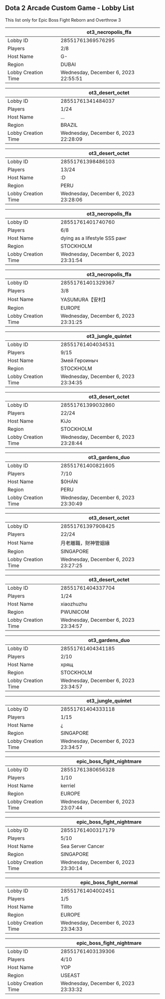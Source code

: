 ## Dota 2 Arcade Custom Game - Lobby List

This list only for Epic Boss Fight Reborn and Overthrow 3

|  | ot3_necropolis_ffa |
| ------ | ------ |
| Lobby ID | 28551761369576295 |
| Players | 2/8 |
| Host Name | G- |
| Region | DUBAI |
| Lobby Creation Time | Wednesday, December 6, 2023 22:55:51 |


|  | ot3_desert_octet |
| ------ | ------ |
| Lobby ID | 28551761341484037 |
| Players | 1/24 |
| Host Name | ... |
| Region | BRAZIL |
| Lobby Creation Time | Wednesday, December 6, 2023 22:28:09 |


|  | ot3_desert_octet |
| ------ | ------ |
| Lobby ID | 28551761398486103 |
| Players | 13/24 |
| Host Name | :D |
| Region | PERU |
| Lobby Creation Time | Wednesday, December 6, 2023 23:28:06 |


|  | ot3_necropolis_ffa |
| ------ | ------ |
| Lobby ID | 28551761401740760 |
| Players | 6/8 |
| Host Name | dying as a lifestyle SSS ранг |
| Region | STOCKHOLM |
| Lobby Creation Time | Wednesday, December 6, 2023 23:31:54 |


|  | ot3_necropolis_ffa |
| ------ | ------ |
| Lobby ID | 28551761401329367 |
| Players | 3/8 |
| Host Name | YASUMURA【安村】 |
| Region | EUROPE |
| Lobby Creation Time | Wednesday, December 6, 2023 23:31:25 |


|  | ot3_jungle_quintet |
| ------ | ------ |
| Lobby ID | 28551761404034531 |
| Players | 9/15 |
| Host Name | Змей Героиныч |
| Region | STOCKHOLM |
| Lobby Creation Time | Wednesday, December 6, 2023 23:34:35 |


|  | ot3_desert_octet |
| ------ | ------ |
| Lobby ID | 28551761399032860 |
| Players | 22/24 |
| Host Name | KiJo |
| Region | STOCKHOLM |
| Lobby Creation Time | Wednesday, December 6, 2023 23:28:44 |


|  | ot3_gardens_duo |
| ------ | ------ |
| Lobby ID | 28551761400821605 |
| Players | 7/10 |
| Host Name | $0HÁN |
| Region | PERU |
| Lobby Creation Time | Wednesday, December 6, 2023 23:30:49 |


|  | ot3_desert_octet |
| ------ | ------ |
| Lobby ID | 28551761397908425 |
| Players | 22/24 |
| Host Name | 月老離職，財神管姻緣 |
| Region | SINGAPORE |
| Lobby Creation Time | Wednesday, December 6, 2023 23:27:25 |


|  | ot3_desert_octet |
| ------ | ------ |
| Lobby ID | 28551761404337704 |
| Players | 1/24 |
| Host Name | xiaozhuzhu |
| Region | PWUNICOM |
| Lobby Creation Time | Wednesday, December 6, 2023 23:34:57 |


|  | ot3_gardens_duo |
| ------ | ------ |
| Lobby ID | 28551761404341185 |
| Players | 2/10 |
| Host Name | хрящ |
| Region | STOCKHOLM |
| Lobby Creation Time | Wednesday, December 6, 2023 23:34:57 |


|  | ot3_jungle_quintet |
| ------ | ------ |
| Lobby ID | 28551761404333118 |
| Players | 1/15 |
| Host Name | ¿ |
| Region | SINGAPORE |
| Lobby Creation Time | Wednesday, December 6, 2023 23:34:57 |


|  | epic_boss_fight_nightmare |
| ------ | ------ |
| Lobby ID | 28551761380656328 |
| Players | 1/10 |
| Host Name | kerriel |
| Region | EUROPE |
| Lobby Creation Time | Wednesday, December 6, 2023 23:07:44 |


|  | epic_boss_fight_nightmare |
| ------ | ------ |
| Lobby ID | 28551761400317179 |
| Players | 5/10 |
| Host Name | Sea Server Cancer |
| Region | SINGAPORE |
| Lobby Creation Time | Wednesday, December 6, 2023 23:30:14 |


|  | epic_boss_fight_normal |
| ------ | ------ |
| Lobby ID | 28551761404002451 |
| Players | 1/5 |
| Host Name | Tillto |
| Region | EUROPE |
| Lobby Creation Time | Wednesday, December 6, 2023 23:34:33 |


|  | epic_boss_fight_nightmare |
| ------ | ------ |
| Lobby ID | 28551761403139306 |
| Players | 4/10 |
| Host Name | YOP |
| Region | USEAST |
| Lobby Creation Time | Wednesday, December 6, 2023 23:33:32 |


